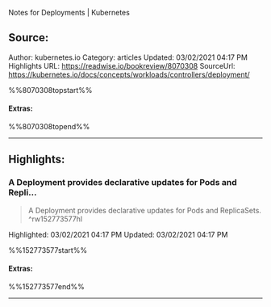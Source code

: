 Notes for Deployments | Kubernetes

## Source:
Author: kubernetes.io
Category: articles
Updated: 03/02/2021 04:17 PM
Highlights URL: https://readwise.io/bookreview/8070308
SourceUrl: https://kubernetes.io/docs/concepts/workloads/controllers/deployment/

%%8070308topstart%%
#### Extras:

%%8070308topend%%
 
-----
 ## Highlights:

### A Deployment provides declarative updates for Pods and Repli...
>A Deployment provides declarative updates for Pods and ReplicaSets. ^rw152773577hl


Highlighted: 03/02/2021 04:17 PM
Updated: 03/02/2021 04:17 PM

%%152773577start%%
#### Extras:

%%152773577end%%

------


